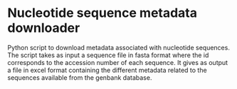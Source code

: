 # Nucleotide sequence metadata downloader
Python script to download metadata associated with nucleotide sequences.  The script takes as input a sequence file in fasta format where the id corresponds to the accession number of each sequence.  It gives as output a file in excel format containing the different metadata related to the sequences available from the genbank database. 
